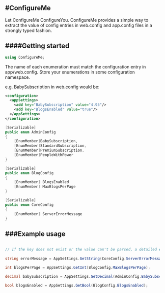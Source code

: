 #ConfigureMe
-----------------------------
Let ConfigureMe ConfigureYou. ConfigureMe provides a simple way to extract the value of config entries in web.config and app.config files in a strongly typed fashion. 


####Getting started
-----------------------------
```c#
using ConfigureMe;
```
The name of each enumeration must match the configuration entry in app/web.config.
Store your enumerations in some configuration namespace.

e.g. BabySubscription in web.config would be:
```xml
<configuration> 
  <appSettings>
	<add key="BabySubscription" value="4.95"/>
	<add key="BlogsEnabled" value="true"/>
  </appSettings> 
</configuration>
```

```c#
[Serializable]
public enum AdminConfig
{
	[EnumMember]BabySubscription,
    [EnumMember]StandardSubscription,
    [EnumMember]PremiumSubscription,
    [EnumMember]PeopleWithPower
}

[Serializable]
public enum BlogConfig
{
	[EnumMember] BlogsEnabled
    [EnumMember] MaxBlogsPerPage
}   

[Serializable]
public enum CoreConfig
{
    [EnumMember] ServerErrorMessage
}

```

###Example usage
---------------
```c#

// If the key does not exist or the value can't be parsed, a detailed exception is raised. 
	
string errorMessage = AppSettings.GetString(CoreConfig.ServerErrorMessage);

int blogsPerPage = AppSettings.GetInt(BlogConfig.MaxBlogsPerPage);

decimal babySubscription = AppSettings.GetDecimal(AdminConfig.BabySubscription);

bool blogsEnabled = AppSettings.GetBool(BlogConfig.BlogsEnabled);

```
